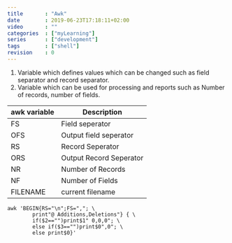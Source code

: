 ```yaml
---
title       : "Awk"
date        : 2019-06-23T17:18:11+02:00
video       : ""
categories  : ["myLearning"]
series      : ["development"]
tags        : ["shell"]
revision    : 0
---
```


1. Variable which defines values which can be changed such as field separator and record separator.
2. Variable which can be used for processing and reports such as Number of records, number of fields.


awk variable | Description
--- | ---
FS  | Field seperator
OFS | Output field seperator
RS  | Record Seperator
ORS | Output Record Seperator
NR  | Number of Records
NF  | Number of Fields
FILENAME    | current filename

```
awk 'BEGIN{RS="\n";FS=","; \
        print"@ Additions,Deletions"} { \
        if($2=="")print$1" 0,0,0"; \
        else if($3=="")print$0",0"; \
        else print$0}'
```